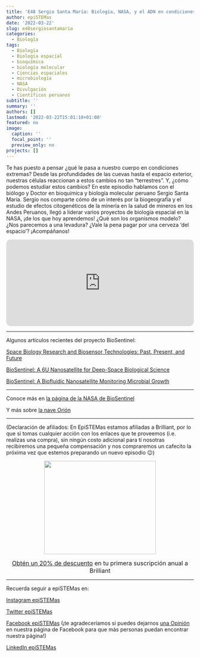 ```yaml
---
title: 'E48 Sergio Santa María: Biología, NASA, y el ADN en condiciones extremas'
author: epiSTEMas
date: '2022-03-22'
slug: e48sergiosantamaria
categories:
  - Biología
tags:
  - Biología
  - Biología espacial
  - bioquímica
  - biología molecular
  - Ciencias espaciales
  - microbiología
  - NASA
  - Divulgación
  - Científicos peruanos
subtitle: ''
summary: ''
authors: []
lastmod: '2022-03-22T15:01:10+01:00'
featured: no
image:
  caption: ''
  focal_point: ''
  preview_only: no
projects: []
---
```


Te has puesto a pensar ¿qué le pasa a nuestro cuerpo en condiciones extremas? Desde las profundidades de las cuevas hasta el espacio exterior, nuestras células reaccionan a estos cambios no tan “terrestres”. Y, ¿cómo podemos estudiar estos cambios? En este episodio hablamos con el biólogo y Doctor en bioquímica y biología molecular peruano Sergio Santa María. Sergio nos comparte cómo de un interés por la biogeografía y el estudio de efectos citogenéticos de la minería en la salud de mineros en los Andes Peruanos, llegó a liderar varios proyectos de biología espacial en la NASA, ¡de los que hoy aprendemos! ¿Qué son los organismos modelo? ¿Nos parecemos a una levadura? ¿Vale la pena pagar por una cerveza ‘del espacio’? ¡Acompáñanos!

<iframe style="border-radius:12px" src="https://open.spotify.com/embed/episode/0WCV8tGmsb3uNSCySm1BqJ?utm_source=generator&theme=0" width="100%" height="232" frameBorder="0" allowfullscreen="" allow="autoplay; clipboard-write; encrypted-media; fullscreen; picture-in-picture"></iframe>

- - - - -

Algunos artículos recientes del proyecto BioSentinel:

[Space Biology Research and Biosensor Technologies: Past, Present, and Future](https://www.mdpi.com/2079-6374/11/2/38) 

[BioSentinel: A 6U Nanosatellite for Deep-Space Biological Science](https://ieeexplore.ieee.org/abstract/document/9076765) 

[BioSentinel: A Biofluidic Nanosatellite Monitoring Microbial Growth](https://www.liebertpub.com/doi/full/10.1089/ast.2020.2305) 


- - - - -

Conoce más en [la página de la NASA de BioSentinel](https://www.nasa.gov/centers/ames/engineering/projects/biosentinel.html)

Y más sobre [la nave Orión](https://www.nasa.gov/sites/default/files/atoms/files/orion_factsheet2017_spanish.pdf)

- - - - -

(Declaración de afiliados: En EpiSTEMas estamos afiliadas a Brilliant, por lo que si tomas cualquier acción con los enlaces que te proveemos (i.e. realizas una compra), sin ningún costo adicional para tí nosotras recibiremos una pequeña compensación y nos compraremos un cafecito la próxima vez que estemos preparando un nuevo episodio 😉)

<center>
<a href="https://brilliant.sjv.io/c/2994553/1003364/12858?subId1=epiSTEMas&u=http%3A%2F%2Fbrilliant.org%2Fimpactnetwork%2F%3Firclickid%3D%7Bclickid%7D%26utm_medium%3Daffiliates%26utm_campaign%3D%7Birpid%7D%26utm_source%3D%7Bmp_value1%7D%26utm_content%3D%7Btimestamp%7D_%7Biradtype%7D_%7Biradname%7D%26utm_term%3D%7Bmp_value2%7D" target="_top" id="1003364"><img src="//a.impactradius-go.com/display-ad/12858-1003364" border="0" alt="" width="300" height="250"/></a><img height="0" width="0" src="https://imp.pxf.io/i/2994553/1003364/12858?subId1=epiSTEMas" style="position:absolute;visibility:hidden;" border="1" />


<font size="3"> [Obtén un 20% de descuento](https://brilliant.sjv.io/c/2994553/1003358/12858?subId1=EpiSTEMas&u=http%3A%2F%2Fbrilliant.org%2Fimpactnetwork%2F) en tu primera suscripción anual a Brilliant </font> 
</center>


- - - - -

Recuerda seguir a epiSTEMas en:

[Instagram epiSTEMas](https://www.instagram.com/epistemas/)  

[Twitter epiSTEMas](https://twitter.com/epiSTEMas_Pod)

[Facebook epiSTEMas](https://www.facebook.com/epiSTEMasPod) (¡te agradeceríamos si puedes dejarnos [una Opinión](https://www.facebook.com/epiSTEMasPod/reviews/) en nuestra página de Facebook para que más personas puedan encontrar nuestra página!)

[LinkedIn epiSTEMas](https://www.linkedin.com/company/epistemas-podcast/)

